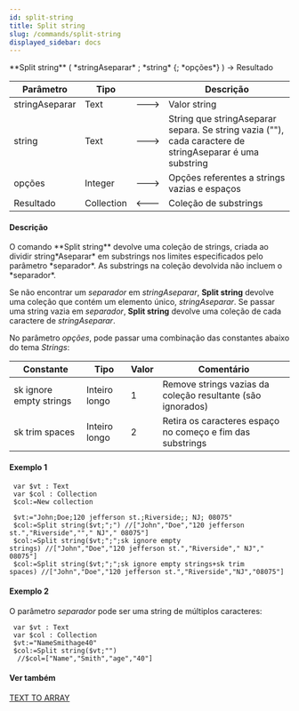 ```yaml
---
id: split-string
title: Split string
slug: /commands/split-string
displayed_sidebar: docs
---
```


<!--REF #_command_.Split string.Syntax-->**Split string** ( *stringAseparar* ; *string* {; *opções*} ) -> Resultado<!-- END REF-->
<!--REF #_command_.Split string.Params-->
| Parâmetro | Tipo |  | Descrição |
| --- | --- | --- | --- |
| stringAseparar | Text | &#x1F852; | Valor string |
| string | Text | &#x1F852; | String que stringAseparar separa. Se string vazia (""), cada caractere de stringAseparar é uma substring |
| opções | Integer | &#x1F852; | Opções referentes a strings vazias e espaços |
| Resultado | Collection | &#x1F850; | Coleção de substrings |

<!-- END REF-->

#### Descrição 

<!--REF #_command_.Split string.Summary-->O comando **Split string** devolve uma coleção de strings, criada ao dividir string*Aseparar* em substrings nos limites especificados pelo parâmetro *separador*.<!-- END REF--> As substrings na coleção devolvida não incluem o *separador*.

Se não encontrar um *separador* em *stringAseparar*, **Split string** devolve uma coleção que contém um elemento único, *stringAseparar*. Se passar uma string vazia em *separador*, **Split string** devolve uma coleção de cada caractere de *stringAseparar*.

No parâmetro *opções*, pode passar uma combinação das constantes abaixo do tema *Strings*:

| Constante               | Tipo          | Valor | Comentário                                                  |
| ----------------------- | ------------- | ----- | ----------------------------------------------------------- |
| sk ignore empty strings | Inteiro longo | 1     | Remove strings vazias da coleção resultante (são ignorados) |
| sk trim spaces          | Inteiro longo | 2     | Retira os caracteres espaço no começo e fim das substrings  |

#### Exemplo 1 

```4d
 var $vt : Text
 var $col : Collection
 $col:=New collection
 
 $vt:="John;Doe;120 jefferson st.;Riverside;; NJ; 08075"
 $col:=Split string($vt;";") //["John","Doe","120 jefferson st.","Riverside",""," NJ"," 08075"]
 $col:=Split string($vt;";";sk ignore empty strings) //["John","Doe","120 jefferson st.","Riverside"," NJ"," 08075"]
 $col:=Split string($vt;";";sk ignore empty strings+sk trim spaces) //["John","Doe","120 jefferson st.","Riverside","NJ","08075"]
```

#### Exemplo 2 

O parâmetro *separador* pode ser uma string de múltiplos caracteres: 

```4d
 var $vt : Text
 var $col : Collection
 $vt:="NameSmithage40"
 $col:=Split string($vt;"")
  //$col=["Name","Smith","age","40"]
```

#### Ver também 

[TEXT TO ARRAY](text-to-array.md)  